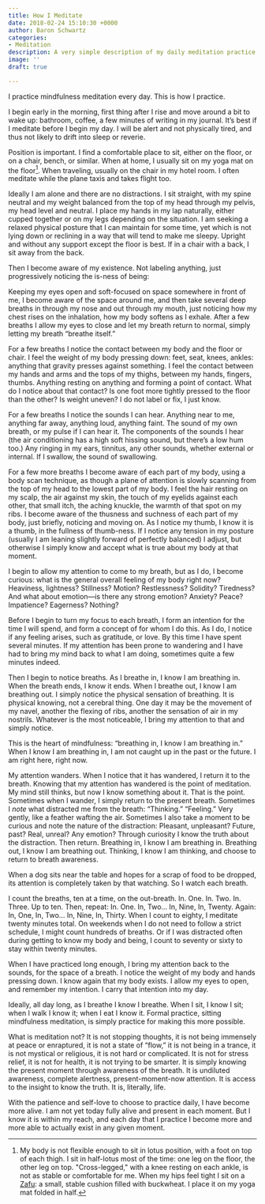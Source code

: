 ```yaml
---
title: How I Meditate
date: 2018-02-24 15:10:30 +0000
author: Baron Schwartz
categories:
- Meditation
description: A very simple description of my daily meditation practice.
image: ''
draft: true

---
```

I practice mindfulness meditation every day. This is how I practice.

<!--more-->

I begin early in the morning, first thing after I rise and move around a bit to wake up: bathroom, coffee, a few minutes of writing in my journal. It’s best if I meditate before I begin my day. I will be alert and not physically tired, and thus not likely to drift into sleep or reverie.

Position is important. I find a comfortable place to sit, either on the floor, or on a chair, bench, or similar. When at home, I usually sit on my yoga mat on the floor[^zafu]. When traveling, usually on the chair in my hotel room. I often meditate while the plane taxis and takes flight too.

Ideally I am alone and there are no distractions. I sit straight, with my spine neutral and my weight balanced from the top of my head through my pelvis, my head level and neutral. I place my hands in my lap naturally, either cupped together or on my legs depending on the situation. I am seeking a relaxed physical posture that I can maintain for some time, yet which is not lying down or reclining in a way that will tend to make me sleepy. Upright and without any support except the floor is best. If in a chair with a back, I sit away from the back.

Then I become aware of my existence. Not labeling anything, just progressively noticing the is-ness of being:

Keeping my eyes open and soft-focused on space somewhere in front of me, I become aware of the space around me, and then take several deep breaths in through my nose and out through my mouth, just noticing how my chest rises on the inhalation, how my body softens as I exhale. After a few breaths I allow my eyes to close and let my breath return to normal, simply letting my breath “breathe itself.”

For a few breaths I notice the contact between my body and the floor or chair. I feel the weight of my body pressing down: feet, seat, knees, ankles: anything that gravity presses against something. I feel the contact between my hands and arms and the tops of my thighs, between my hands, fingers, thumbs. Anything resting on anything and forming a point of contact. What do I notice about that contact? Is one foot more tightly pressed to the floor than the other? Is weight uneven? I do not label or fix, I just know.

For a few breaths I notice the sounds I can hear. Anything near to me, anything far away, anything loud, anything faint. The sound of my own breath, or my pulse if I can hear it. The components of the sounds I hear (the air conditioning has a high soft hissing sound, but there’s a low hum too.) Any ringing in my ears, tinnitus, any other sounds, whether external or internal. If I swallow, the sound of swallowing.

For a few more breaths I become aware of each part of my body, using a body scan technique, as though a plane of attention is slowly scanning from the top of my head to the lowest part of my body. I feel the hair resting on my scalp, the air against my skin, the touch of my eyelids against each other, that small itch, the aching knuckle, the warmth of that spot on my ribs. I become aware of the thusness and suchness of each part of my body, just briefly, noticing and moving on. As I notice my thumb, I know it is a thumb, in the fullness of thumb-ness. If I notice any tension in my posture (usually I am leaning slightly forward of perfectly balanced) I adjust, but otherwise I simply know and accept what is true about my body at that moment.

I begin to allow my attention to come to my breath, but as I do, I become curious: what is the general overall feeling of my body right now? Heaviness, lightness? Stillness? Motion? Restlessness? Solidity? Tiredness? And what about emotion—is there any strong emotion? Anxiety? Peace? Impatience? Eagerness? Nothing?

Before I begin to turn my focus to each breath, I form an intention for the time I will spend, and form a concept of for whom I do this. As I do, I notice if any feeling arises, such as gratitude, or love. By this time I have spent several minutes. If my attention has been prone to wandering and I have had to bring my mind back to what I am doing, sometimes quite a few minutes indeed.

Then I begin to notice breaths. As I breathe in, I know I am breathing in. When the breath ends, I know it ends. When I breathe out, I know I am breathing out. I simply notice the physical sensation of breathing. It is physical knowing, not a cerebral thing. One day it may be the movement of my navel, another the flexing of ribs, another the sensation of air in my nostrils. Whatever is the most noticeable, I bring my attention to that and simply notice.

This is the heart of mindfulness: “breathing in, I know I am breathing in.” When I know I am breathing in, I am not caught up in the past or the future. I am right here, right now.

My attention wanders. When I notice that it has wandered, I return it to the breath. Knowing that my attention has wandered is the point of meditation. My mind still thinks, but now I know something about it. That is the point. Sometimes when I wander, I simply return to the present breath. Sometimes I _note_ what distracted me from the breath: “Thinking.” “Feeling.” Very gently, like a feather wafting the air. Sometimes I also take a moment to be curious and note the nature of the distraction: Pleasant, unpleasant? Future, past? Real, unreal? Any emotion? Through curiosity I know the truth about the distraction. Then return. Breathing in, I know I am breathing in. Breathing out, I know I am breathing out. Thinking, I know I am thinking, and choose to return to breath awareness.

When a dog sits near the table and hopes for a scrap of food to be dropped, its attention is completely taken by that watching. So I watch each breath.

I count the breaths, ten at a time, on the out-breath. In. One. In. Two. In. Three. Up to ten. Then, repeat: In. One. In, Two... In, Nine, In, Twenty. Again: In, One, In, Two... In, Nine, In, Thirty. When I count to eighty, I meditate twenty minutes total. On weekends when I do not need to follow a strict schedule, I might count hundreds of breaths. Or if I was distracted often during getting to know my body and being, I count to seventy or sixty to stay within twenty minutes.

When I have practiced long enough, I bring my attention back to the sounds, for the space of a breath. I notice the weight of my body and hands pressing down. I know again that my body exists. I allow my eyes to open, and remember my intention. I carry that intention into my day.

Ideally, all day long, as I breathe I know I breathe. When I sit, I know I sit; when I walk I know it; when I eat I know it. Formal practice, sitting mindfulness meditation, is simply practice for making this more possible.

What is meditation not? It is not stopping thoughts, it is not being immensely at peace or enraptured, it is not a state of “flow,” it is not being in a trance, it is not mystical or religious, it is not hard or complicated. It is not for stress relief, it is not for health, it is not trying to be smarter. It is simply knowing the present moment through awareness of the breath. It is undiluted awareness, complete alertness, present-moment-now attention. It is access to the insight to know the truth. It is, literally, life.

With the patience and self-love to choose to practice daily, I have become more alive. I am not yet today fully alive and present in each moment. But I know it is within my reach, and each day that I practice I become more and more able to actually exist in any given moment.

[^zafu]: My body is not flexible enough to sit in lotus position, with a foot on top of each thigh. I sit in half-lotus most of the time: one leg on the floor, the other leg on top. "Cross-legged," with a knee resting on each ankle, is not as stable or comfortable for me. When my hips feel tight I sit on a [Zafu](https://www.amazon.com/dp/B00G9FMY7W?tag=xaprb-20): a small, stable cushion filled with buckwheat. I place it on my yoga mat folded in half.